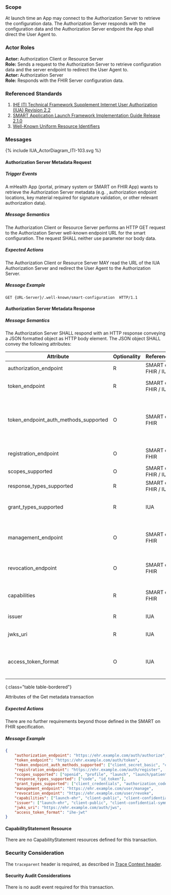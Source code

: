 ### Scope

At launch time an App may connect to the Authorization Server to retrieve the configuration data. The Authorization Server responds with the configuration data and the Authorization Server endpoint the App shall direct the User Agent to.

### Actor Roles

**Actor:** Authorization Client or Resource Server  
**Role:** Sends a request to the Authorization Server to retrieve configuration data and the server endpoint to redirect the User Agent to.   
**Actor:** Authorization Server  
**Role:** Responds with the FHIR Server configuration data.  

### Referenced Standards

1. [IHE ITI Technical Framework Supplement Internet User Authorization (IUA) Revision 2.2](https://profiles.ihe.net/ITI/IUA/index.html)
2. [SMART Application Launch Framework Implementation Guide Release 2.1.0](http://www.hl7.org/fhir/smart-app-launch/)
3. [Well-Known Uniform Resource Identifiers](https://www.rfc-editor.org/rfc/pdfrfc/rfc8615.txt.pdf)

### Messages

<div>{% include IUA_ActorDiagram_ITI-103.svg %}</div>

#### Authorization Server Metadata Request

##### Trigger Events

A mHealth App (portal, primary system or SMART on FHIR App) wants to retrieve the Authorization Server metadata (e.g.
, authorization endpoint locations, key material required for signature validation, or other relevant authorization data).

##### Message Semantics

The Authorization Client or Resource Server performs an HTTP GET request to the Authorization Server well-known 
endpoint URL for the smart configuration. The request SHALL neither use parameter nor body data.

##### Expected Actions

The Authorization Client or Resource Server MAY read the URL of the IUA Authorization Server and 
redirect the User Agent to the Authorization Server.

##### Message Example

```
GET {URL-Server}/.well-known/smart-configuration  HTTP/1.1
```

#### Authorization Server Metadata Response

##### Message Semantics

The Authorization Server SHALL respond with an HTTP response conveying a JSON formatted object as HTTP body 
element. The JSON object SHALL convey the following attributes:

| Attribute                             | Optionality | Reference           | Description                                                                                                                                                          |
|---------------------------------------|-------------|---------------------|----------------------------------------------------------------------------------------------------------------------------------------------------------------------|
| authorization_endpoint                | R           | SMART on FHIR / IUA | URL to the IUA Authorization Server endpoint.                                                                                                                        |
| token_endpoint                        | R           | SMART on FHIR / IUA | Authorization Server's Authorization token end-point location.                                                                                                       |
| token_endpoint_auth_methods_supported | O           | SMART on FHIR       | Client authentication methods supported by the token endpoint. When provided, this list SHALL include "client_secret_basic" and SHOULD include “client_secret_post”. |
| registration_endpoint                 | O           | SMART on FHIR       | URL to the OAuth2 dynamic registration endpoint for this FHIR server.                                                                                                |
| scopes_supported                      | O           | SMART on FHIR / IUA | Recommended: Supported scopes.                                                                                                                                       |
| response_types_supported              | R           | SMART on FHIR / IUA | Supported OAuth 2.1 response_type values.                                                                                                                            |
| grant_types_supported                 | R           | IUA                 | SHALL include “authorization_code” and "urn:ietf:params:oauth:grant-type:jwt-bearer".                                                                                |
| management_endpoint                   | O           | SMART on FHIR       | URL an end-user can view which applications currently have access to data and can make adjustments to these access rights.                                           |
| revocation_endpoint                   | O           | SMART on FHIR       | Recommended: URL to a server’s revoke endpoint that can be used to revoke a token.                                                                                   |
| capabilities                          | R           | SMART on FHIR       | SMART capabilities (e.g., single-sign-on or launch-standalone) that the server supports.                                                                             |
| issuer                                | R           | IUA                 | The Authorization Server's issuer identifier.                                                                                                                        |
| jwks_uri                              | R           | IUA                 | URL of the Authorization Server's JWK Set [RFC7517, Section 5] document.                                                                                             |
| access_token_format                   | O           | IUA                 | JSON string defining the format of the access token as provided by the Authorization Server. The value SHALL be “ihe-jwt”.                                           |
{:class="table table-bordered"}

<div><figcaption>Attributes of the Get metadata transaction</figcaption></div>  

##### Expected Actions

There are no further requirements beyond those defined in the SMART on FHIR specification.

##### Message Example

```json
{
    "authorization_endpoint": "https://ehr.example.com/auth/authorize",
    "token_endpoint": "https://ehr.example.com/auth/token",
    "token_endpoint_auth_methods_supported": ["client_secret_basic", "client_secret_post"],
    "registration_endpoint": "https://ehr.example.com/auth/register",
    "scopes_supported": ["openid", "profile", "launch", "launch/patient", "patient/*.*", "purpose_of_use=*", "subject_role=*", "person_id=*", "principal=*", "principal_id=*", "organization=*",  "organization=_id*", "access_token_format=*"],
    "response_types_supported": ["code", "id_token"],
    "grant_types_supported": ["client_credentials", "authorization_code", "urn:ietf:params:oauth:grant-type:jwt-bearer"],
    "management_endpoint": "https://ehr.example.com/user/manage",
    "revocation_endpoint": "https://ehr.example.com/user/revoke",
    "capabilities": ["launch-ehr", "client-public", "client-confidential-symmetric", "context-ehr-patient", "sso-openid-connect"],
    "issuer": ["launch-ehr", "client-public", "client-confidential-symmetric", "context-ehr-patient", "sso-openid-connect"],
    "jwks_uri": "https://ehr.example.com/auth/jws",
    "access_token_format": "ihe-jwt"
}
```

#### CapabilityStatement Resource

There are no CapabilityStatement resources defined for this transaction.

### Security Consideration

The `traceparent` header is required, as described in [Trace Context header](tracecontext.html).

#### Security Audit Considerations

There is no audit event required for this transaction.
